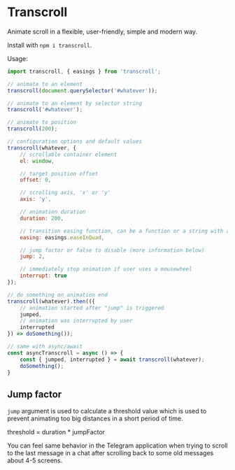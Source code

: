 # Transcroll

Animate scroll in a flexible, user-friendly, simple and modern way.

Install with `npm i transcroll`.

Usage:

```javascript
import transcroll, { easings } from 'transcroll';

// animate to an element
transcroll(document.querySelector('#whatever'));

// animate to an element by selector string
transcroll('#whatever');

// animate to position
transcroll(200);

// configuration options and default values
transcroll(whatever, {
	// scrollable container element
	el: window,

	// target position offset
	offset: 0,

	// scrolling axis, 'x' or 'y'
	axis: 'y',

	// animation duration
	duration: 200,

	// transition easing function, can be a function or a string with an easings object key
	easing: easings.easeInQuad,

	// jump factor or false to disable (more information below)
	jump: 2,

	// immediately stop animation if user uses a mousewheel
	interrupt: true
});

// do something on animation end
transcroll(whatever).then(({
	// animation started after "jump" is triggered
	jumped,
	// animation was interrupted by user
	interrupted
}) => doSomething());

// same with async/await
const asyncTranscroll = async () => {
	const { jumped, interrupted } = await transcroll(whatever);
	doSomething();
}
```

## Jump factor

`jump` argument is used to calculate a threshold value which is used to prevent animating too big distances in a
short period of time.

threshold = duration * jumpFactor

You can feel same behavior in the Telegram application when trying to scroll to the last message in a chat after
scrolling back to some old messages about 4-5 screens.
